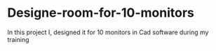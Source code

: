 # Designe-room-for-10-monitors
In this project I, designed it for 10 monitors in Cad software during my training
